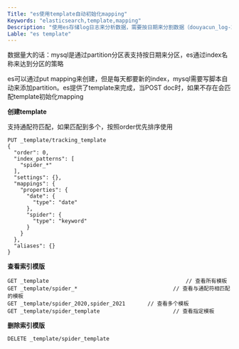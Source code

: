 ```yaml
---
Title: "es使用template自动初始化mapping"
Keywords: "elasticsearch,template,mapping"
Description: "使用es存储log日志来分析数据，需要按日期来分割数据（douyacun_log-2021-02）定时删除历史数据"
Lable: "es template"
---
```


数据量大的话：mysql是通过partition分区表支持按日期来分区，es通过index名称来达到分区的策略

es可以通过put mapping来创建，但是每天都要新的index，mysql需要写脚本自动来添加partition。es提供了template来完成，当POST doc时，如果不存在会匹配template初始化mapping

**创建template**

支持通配符匹配，如果匹配到多个，按照order优先排序使用

```
PUT _template/tracking_template
{
  "order": 0,
  "index_patterns": [
    "spider_*"
  ],
  "settings": {},
  "mappings": {
    "properties": {
      "date": {
        "type": "date"
      },
      "spider": {
        "type": "keyword"
      }
    }
  },
  "aliases": {}
}
```

**查看索引模版**

```curl
GET _template                							// 查看所有模板
GET _template/spider_*          					// 查看与通配符相匹配的模板
GET _template/spider_2020,spider_2021   	// 查看多个模板
GET _template/spider_template  						// 查看指定模板
```

**删除索引模版**

```curl
DELETE _template/spider_template
```